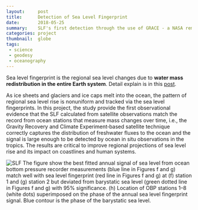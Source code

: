 ```yaml
---
layout:     post
title:      Detection of Sea Level Fingerprint
date:       2018-05-25
summary:    SLF's first detection through the use of GRACE - a NASA remote sensing data
categories: project
thumbnail:  globe
tags:
 - science
 - geodesy
 - oceanography
---
```


Sea level fingerprint is the regional sea level changes due to **water mass redistribution in the entire Earth system**. Detail explain is in this [post](https:chiaweh2.github.io/post/2018/05/25/What-is-Sea-Level-Fingerprint/).		

As ice sheets and glaciers and ice caps melt into the ocean, the pattern of regional sea level rise is nonuniform and tracked via the sea level fingerprints. In this project, the study provide the first observational evidence that the SLF calculated from satellite observations match the record from ocean stations that measure mass changes over time, i.e., the Gravity Recovery and Climate Experiment‐based satellite technique correctly captures the distribution of freshwater fluxes to the ocean and the signal is large enough to be detected by ocean in situ observations in the tropics. The results are critical to improve regional projections of sea level rise and its impact on coastlines and human systems.		

![SLF](https://chiaweh2.github.io/figures/OBP.png)
The figure show the best fitted annual signal of sea level from ocean bottom pressure recorder measurements
(blue line in Figures f and g) match well with sea level fingerprint (red line in Figures f and g) at (f) station 1 and (g) station 2 but deviated from barystatic sea level (green dotted line in Figures f and g) with 95% significance. (h) Location of OBP stations 1–8 (white dots) superimposed on the phase of the annual sea level fingerprint signal. Blue contour is the phase of the barystatic sea level.

